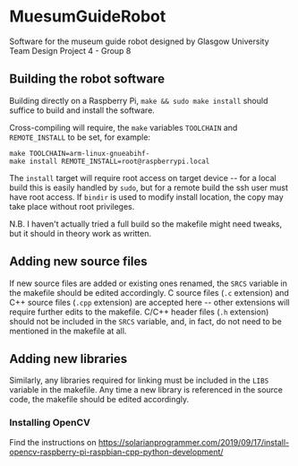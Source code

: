 # MuesumGuideRobot

Software for the museum guide robot designed by Glasgow University Team Design Project 4 - Group 8


## Building the robot software

Building directly on a Raspberry Pi, `make && sudo make install` should suffice to build and install the software.

Cross-compiling will require, the `make` variables `TOOLCHAIN` and `REMOTE_INSTALL` to be set, for example:
```
make TOOLCHAIN=arm-linux-gnueabihf-
make install REMOTE_INSTALL=root@raspberrypi.local
```
The `install` target will require root access on target device -- for a local build this is easily handled by `sudo`, but for a remote build the ssh user must have root access. If `bindir` is used to modify install location, the copy may take place without root privileges.

N.B. I haven't actually tried a full build so the makefile might need tweaks, but it should in theory work as written.

## Adding new source files

If new source files are added or existing ones renamed, the `SRCS` variable in the makefile should be edited accordingly. C source files (`.c` extension) and C++ source files (`.cpp` extension) are accepted here -- other extensions will require further edits to the makefile. C/C++ header files (`.h` extension) should not be included in the `SRCS` variable, and, in fact, do not need to be mentioned in the makefile at all.

## Adding new libraries

Similarly, any libraries required for linking must be included in the `LIBS` variable in the makefile. Any time a new library is referenced in the source code, the makefile should be edited accordingly.

### Installing OpenCV

Find the instructions on https://solarianprogrammer.com/2019/09/17/install-opencv-raspberry-pi-raspbian-cpp-python-development/



